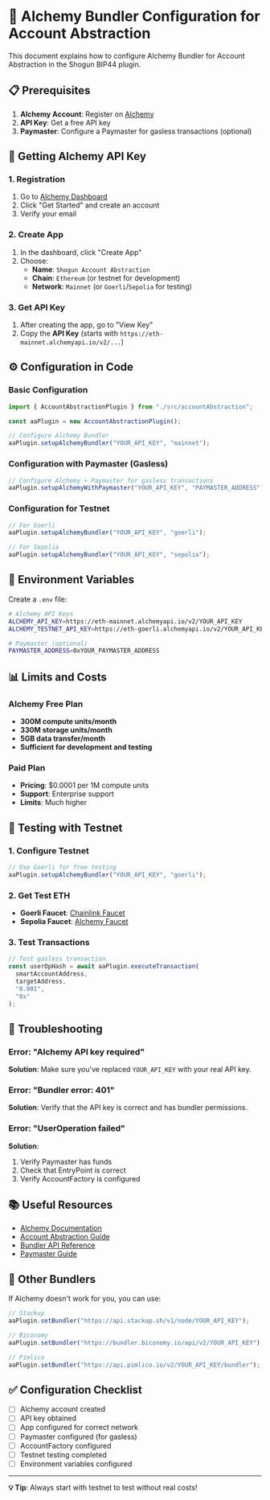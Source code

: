 # 🚀 Alchemy Bundler Configuration for Account Abstraction

This document explains how to configure Alchemy Bundler for Account Abstraction in the Shogun BIP44 plugin.

## 📋 Prerequisites

1. **Alchemy Account**: Register on [Alchemy](https://www.alchemy.com/)
2. **API Key**: Get a free API key
3. **Paymaster**: Configure a Paymaster for gasless transactions (optional)

## 🔑 Getting Alchemy API Key

### 1. Registration

1. Go to [Alchemy Dashboard](https://dashboard.alchemy.com/)
2. Click "Get Started" and create an account
3. Verify your email

### 2. Create App

1. In the dashboard, click "Create App"
2. Choose:
   - **Name**: `Shogun Account Abstraction`
   - **Chain**: `Ethereum` (or testnet for development)
   - **Network**: `Mainnet` (or `Goerli`/`Sepolia` for testing)

### 3. Get API Key

1. After creating the app, go to "View Key"
2. Copy the **API Key** (starts with `https://eth-mainnet.alchemyapi.io/v2/...`)

## ⚙️ Configuration in Code

### Basic Configuration

```typescript
import { AccountAbstractionPlugin } from "./src/accountAbstraction";

const aaPlugin = new AccountAbstractionPlugin();

// Configure Alchemy Bundler
aaPlugin.setupAlchemyBundler("YOUR_API_KEY", "mainnet");
```

### Configuration with Paymaster (Gasless)

```typescript
// Configure Alchemy + Paymaster for gasless transactions
aaPlugin.setupAlchemyWithPaymaster("YOUR_API_KEY", "PAYMASTER_ADDRESS");
```

### Configuration for Testnet

```typescript
// For Goerli
aaPlugin.setupAlchemyBundler("YOUR_API_KEY", "goerli");

// For Sepolia
aaPlugin.setupAlchemyBundler("YOUR_API_KEY", "sepolia");
```

## 🔧 Environment Variables

Create a `.env` file:

```bash
# Alchemy API Keys
ALCHEMY_API_KEY=https://eth-mainnet.alchemyapi.io/v2/YOUR_API_KEY
ALCHEMY_TESTNET_API_KEY=https://eth-goerli.alchemyapi.io/v2/YOUR_API_KEY

# Paymaster (optional)
PAYMASTER_ADDRESS=0xYOUR_PAYMASTER_ADDRESS
```

## 📊 Limits and Costs

### Alchemy Free Plan

- **300M compute units/month**
- **330M storage units/month**
- **5GB data transfer/month**
- **Sufficient for development and testing**

### Paid Plan

- **Pricing**: $0.0001 per 1M compute units
- **Support**: Enterprise support
- **Limits**: Much higher

## 🧪 Testing with Testnet

### 1. Configure Testnet

```typescript
// Use Goerli for free testing
aaPlugin.setupAlchemyBundler("YOUR_API_KEY", "goerli");
```

### 2. Get Test ETH

- **Goerli Faucet**: [Chainlink Faucet](https://faucets.chain.link/)
- **Sepolia Faucet**: [Alchemy Faucet](https://sepoliafaucet.com/)

### 3. Test Transactions

```typescript
// Test gasless transaction
const userOpHash = await aaPlugin.executeTransaction(
  smartAccountAddress,
  targetAddress,
  "0.001",
  "0x"
);
```

## 🚨 Troubleshooting

### Error: "Alchemy API key required"

**Solution**: Make sure you've replaced `YOUR_API_KEY` with your real API key.

### Error: "Bundler error: 401"

**Solution**: Verify that the API key is correct and has bundler permissions.

### Error: "UserOperation failed"

**Solution**:

1. Verify Paymaster has funds
2. Check that EntryPoint is correct
3. Verify AccountFactory is configured

## 📚 Useful Resources

- [Alchemy Documentation](https://docs.alchemy.com/)
- [Account Abstraction Guide](https://docs.alchemy.com/docs/account-abstraction)
- [Bundler API Reference](https://docs.alchemy.com/reference/bundler-api)
- [Paymaster Guide](https://docs.alchemy.com/docs/paymaster)

## 🔗 Other Bundlers

If Alchemy doesn't work for you, you can use:

```typescript
// Stackup
aaPlugin.setBundler("https://api.stackup.sh/v1/node/YOUR_API_KEY");

// Biconomy
aaPlugin.setBundler("https://bundler.biconomy.io/api/v2/YOUR_API_KEY");

// Pimlico
aaPlugin.setBundler("https://api.pimlico.io/v2/YOUR_API_KEY/bundler");
```

## ✅ Configuration Checklist

- [ ] Alchemy account created
- [ ] API key obtained
- [ ] App configured for correct network
- [ ] Paymaster configured (for gasless)
- [ ] AccountFactory configured
- [ ] Testnet testing completed
- [ ] Environment variables configured

---

**💡 Tip**: Always start with testnet to test without real costs!
